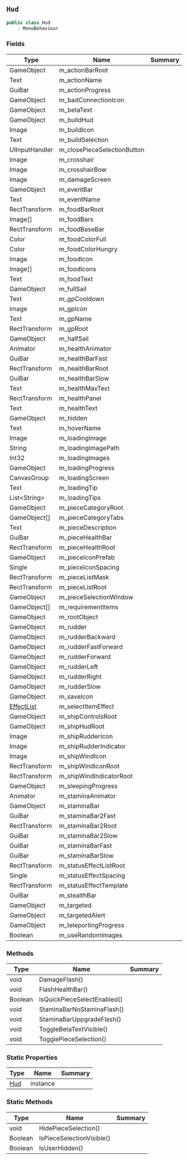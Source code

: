 ## `Hud`

```csharp
public class Hud
    : MonoBehaviour

```

### Fields

| Type | Name | Summary | 
| --- | --- | --- | 
| GameObject | m_actionBarRoot |  | 
| Text | m_actionName |  | 
| GuiBar | m_actionProgress |  | 
| GameObject | m_badConnectionIcon |  | 
| GameObject | m_betaText |  | 
| GameObject | m_buildHud |  | 
| Image | m_buildIcon |  | 
| Text | m_buildSelection |  | 
| UIInputHandler | m_closePieceSelectionButton |  | 
| Image | m_crosshair |  | 
| Image | m_crosshairBow |  | 
| Image | m_damageScreen |  | 
| GameObject | m_eventBar |  | 
| Text | m_eventName |  | 
| RectTransform | m_foodBarRoot |  | 
| Image[] | m_foodBars |  | 
| RectTransform | m_foodBaseBar |  | 
| Color | m_foodColorFull |  | 
| Color | m_foodColorHungry |  | 
| Image | m_foodIcon |  | 
| Image[] | m_foodIcons |  | 
| Text | m_foodText |  | 
| GameObject | m_fullSail |  | 
| Text | m_gpCooldown |  | 
| Image | m_gpIcon |  | 
| Text | m_gpName |  | 
| RectTransform | m_gpRoot |  | 
| GameObject | m_halfSail |  | 
| Animator | m_healthAnimator |  | 
| GuiBar | m_healthBarFast |  | 
| RectTransform | m_healthBarRoot |  | 
| GuiBar | m_healthBarSlow |  | 
| Text | m_healthMaxText |  | 
| RectTransform | m_healthPanel |  | 
| Text | m_healthText |  | 
| GameObject | m_hidden |  | 
| Text | m_hoverName |  | 
| Image | m_loadingImage |  | 
| String | m_loadingImagePath |  | 
| Int32 | m_loadingImages |  | 
| GameObject | m_loadingProgress |  | 
| CanvasGroup | m_loadingScreen |  | 
| Text | m_loadingTip |  | 
| List&lt;String&gt; | m_loadingTips |  | 
| GameObject | m_pieceCategoryRoot |  | 
| GameObject[] | m_pieceCategoryTabs |  | 
| Text | m_pieceDescription |  | 
| GuiBar | m_pieceHealthBar |  | 
| RectTransform | m_pieceHealthRoot |  | 
| GameObject | m_pieceIconPrefab |  | 
| Single | m_pieceIconSpacing |  | 
| RectTransform | m_pieceListMask |  | 
| RectTransform | m_pieceListRoot |  | 
| GameObject | m_pieceSelectionWindow |  | 
| GameObject[] | m_requirementItems |  | 
| GameObject | m_rootObject |  | 
| GameObject | m_rudder |  | 
| GameObject | m_rudderBackward |  | 
| GameObject | m_rudderFastForward |  | 
| GameObject | m_rudderForward |  | 
| GameObject | m_rudderLeft |  | 
| GameObject | m_rudderRight |  | 
| GameObject | m_rudderSlow |  | 
| GameObject | m_saveIcon |  | 
| [EffectList](./EffectList.md) | m_selectItemEffect |  | 
| GameObject | m_shipControlsRoot |  | 
| GameObject | m_shipHudRoot |  | 
| Image | m_shipRudderIcon |  | 
| Image | m_shipRudderIndicator |  | 
| Image | m_shipWindIcon |  | 
| RectTransform | m_shipWindIconRoot |  | 
| RectTransform | m_shipWindIndicatorRoot |  | 
| GameObject | m_sleepingProgress |  | 
| Animator | m_staminaAnimator |  | 
| GameObject | m_staminaBar |  | 
| GuiBar | m_staminaBar2Fast |  | 
| RectTransform | m_staminaBar2Root |  | 
| GuiBar | m_staminaBar2Slow |  | 
| GuiBar | m_staminaBarFast |  | 
| GuiBar | m_staminaBarSlow |  | 
| RectTransform | m_statusEffectListRoot |  | 
| Single | m_statusEffectSpacing |  | 
| RectTransform | m_statusEffectTemplate |  | 
| GuiBar | m_stealthBar |  | 
| GameObject | m_targeted |  | 
| GameObject | m_targetedAlert |  | 
| GameObject | m_teleportingProgress |  | 
| Boolean | m_useRandomImages |  | 


### Methods

| Type | Name | Summary | 
| --- | --- | --- | 
| void | DamageFlash() |  | 
| void | FlashHealthBar() |  | 
| Boolean | IsQuickPieceSelectEnabled() |  | 
| void | StaminaBarNoStaminaFlash() |  | 
| void | StaminaBarUppgradeFlash() |  | 
| void | ToggleBetaTextVisible() |  | 
| void | TogglePieceSelection() |  | 


### Static Properties

| Type | Name | Summary | 
| --- | --- | --- | 
| [Hud](./Hud.md) | instance |  | 


### Static Methods

| Type | Name | Summary | 
| --- | --- | --- | 
| void | HidePieceSelection() |  | 
| Boolean | IsPieceSelectionVisible() |  | 
| Boolean | IsUserHidden() |  | 


